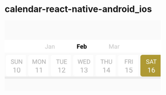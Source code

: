 # calendar-react-native-android_ios

![alt calendarAndroidReact-native](https://github.com/akkravikumar/calendar-react-native/blob/master/screenshot/calendar.jpg)
